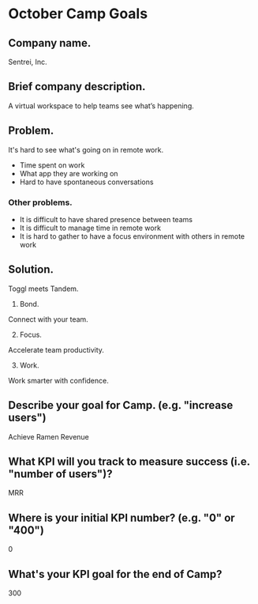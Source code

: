 # October Camp Goals

## Company name.

Sentrei, Inc.

## Brief company description.

A virtual workspace to help teams see what’s happening.

## Problem.

It's hard to see what's going on in remote work.

- Time spent on work
- What app they are working on
- Hard to have spontaneous conversations

### Other problems.

- It is difficult to have shared presence between teams
- It is difficult to manage time in remote work
- It is hard to gather to have a focus environment with others in remote work

## Solution.

Toggl meets Tandem.

1. Bond.

Connect with your team.

2. Focus.

Accelerate team productivity.

3. Work.

Work smarter with confidence.

## Describe your goal for Camp. (e.g. "increase users")

Achieve Ramen Revenue

## What KPI will you track to measure success (i.e. "number of users")?

MRR

## Where is your initial KPI number? (e.g. "0" or "400")

0

## What's your KPI goal for the end of Camp?

300
